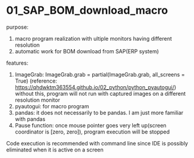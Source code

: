 # 01_SAP_BOM_download_macro

purpose: 
  1. macro program realization with ultiple monitors having different resolution 
  2. automatic work for BOM download from SAP(ERP system)

features: 
  1. ImageGrab: ImageGrab.grab = partial(ImageGrab.grab, all_screens = True) 
  (reference: https://qhdwktm363554.github.io/02_python/python_pyautogui/)
  without this, program will not run with captured images on a different resolution monitor
  2. pyautogui: for macro program
  3. pandas: it does not necessarily to be pandas. I am just more familiar with pandas
  4. Pause function: once mouse pointer goes very left up(screen coordinator is [zero, zero]), program execution will be stopped

Code execution is recommended with command line since IDE is possibly eliminated when it is active on a screen
